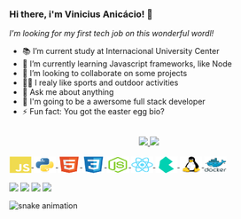 ### Hi there, i'm Vinicius Anicácio! 🚀
 
_I'm looking for my first tech job on this wonderful wordl!_

- 📚 I’m current study at Internacional University Center
- 📖 I’m currently learning Javascript frameworks, like Node
- 👯 I’m looking to collaborate on some projects
- 💪🏽 I realy like sports and outdoor activities
- 💬 Ask me about anything
- 🎯 I'm going to be a awersome full stack developer
- ⚡ Fun fact: You got the easter egg bio?

<br/>
<div align="center">
  <a href="https://github.com/ani4cio">
  <img height="150em" src="https://github-readme-stats.vercel.app/api?username=anic4cio&show_icons=true&theme=dark&include_all_commits=true&count_private=true&hide=stars"/>
  <img height="150em" src="https://github-readme-stats.vercel.app/api/top-langs/?username=anic4cio&layout=compact&langs_count=7&theme=dark"/>
</div>

<div style="display: inline_block"><br>
  <img align="center" alt="anic4cio-Js" height="30" width="40" src="https://raw.githubusercontent.com/devicons/devicon/master/icons/javascript/javascript-plain.svg">
  <img align="center" alt="anic4cio-Python" height="30" width="40" src="https://raw.githubusercontent.com/devicons/devicon/master/icons/python/python-original.svg">
  <img align="center" alt="anic4cio-HTML" height="30" width="40" src="https://raw.githubusercontent.com/devicons/devicon/master/icons/html5/html5-original.svg">
  <img align="center" alt="anic4cio-CSS" height="30" width="40" src="https://raw.githubusercontent.com/devicons/devicon/master/icons/css3/css3-original.svg">
  <img align="center" alt="anic4cio-Ts" height="30" width="40" src="https://raw.githubusercontent.com/devicons/devicon/1119b9f84c0290e0f0b38982099a2bd027a48bf1/icons/nodejs/nodejs-original.svg">
  <img align="center" alt="anic4cio-React" height="30" width="40" src="https://raw.githubusercontent.com/devicons/devicon/master/icons/react/react-original.svg">
  <img align="center" alt="anic4cio-bulma" height="30" width="40" src="https://raw.githubusercontent.com/devicons/devicon/1119b9f84c0290e0f0b38982099a2bd027a48bf1/icons/bulma/bulma-plain.svg">
  <img align="center" alt="anic4cio-linux" height="30" width="40" src="https://raw.githubusercontent.com/devicons/devicon/1119b9f84c0290e0f0b38982099a2bd027a48bf1/icons/linux/linux-original.svg">
  <img align="center" alt="anic4cio-Csharp" height="30" width="40" src="https://raw.githubusercontent.com/devicons/devicon/1119b9f84c0290e0f0b38982099a2bd027a48bf1/icons/docker/docker-original-wordmark.svg">
</div><br/>

<div> 
  <a href="https://www.instagram.com/anic4cio/" target="_blank"><img src="https://img.shields.io/badge/-Instagram-%23E4405F?style=for-the-badge&logo=instagram&logoColor=white" target="_blank"></a>
 <a href="https://discord.com/users/Vinicius%20Anic%C3%A1cio#2239" target="_blank"><img src="https://img.shields.io/badge/Discord-7289DA?style=for-the-badge&logo=discord&logoColor=white" target="_blank"></a> 
  <a href = "mailto:anicaciovinicius36@gmail.com"><img src="https://img.shields.io/badge/-Gmail-%23333?style=for-the-badge&logo=gmail&logoColor=white" target="_blank"></a>
  <a href="https://www.linkedin.com/in/anic4cio" target="_blank"><img src="https://img.shields.io/badge/-LinkedIn-%230077B5?style=for-the-badge&logo=linkedin&logoColor=white" target="_blank"></a>
 
   ![snake animation](https://github.com/anic4cio/anic4cio/blob/output/github-contribution-grid-snake2.svg)
 
<div/>
